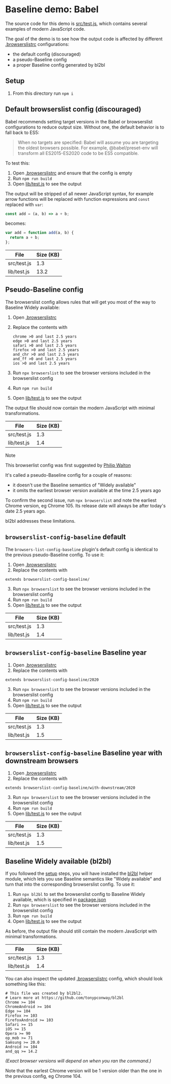 # Baseline demo: Babel

The source code for this demo is [src/test.js](src/test.js), which contains several examples of modern JavaScript code.

The goal of the demo is to see how the output code is affected by different [.browserslistrc](.browserslistrc) configurations:

- the default config (discouraged)
- a pseudo-Baseline config
- a proper Baseline config generated by bl2bl

## Setup

1. From this directory run `npm i`

## Default browserslist config (discouraged)

Babel recommends setting target versions in the Babel or browserslist configurations to reduce output size. Without one, the default behavior is to fall back to ES5:

> When no targets are specified: Babel will assume you are targeting the oldest browsers possible. For example, @babel/preset-env will transform all ES2015-ES2020 code to be ES5 compatible.

To test this:

1. Open [.browserslistrc](.browserslistrc) and ensure that the config is empty
2. Run `npm run build`
3. Open [lib/test.js](lib/test.js) to see the output

The output will be stripped of all newer JavaScript syntax, for example arrow functions will be replaced with function expressions and `const` replaced with `var`:

```js
const add = (a, b) => a + b;
```

becomes:

```js
var add = function add(a, b) {
  return a + b;
};
```

File | Size (KB)
-- | --
src/test.js | 1.3
lib/test.js | 13.2

## Pseudo-Baseline config

The browserslist config allows rules that will get you most of the way to Baseline Widely available:

1. Open [.browserslistrc](.browserslistrc)
2. Replace the contents with

    ```
    chrome >0 and last 2.5 years
    edge >0 and last 2.5 years
    safari >0 and last 2.5 years
    firefox >0 and last 2.5 years
    and_chr >0 and last 2.5 years
    and_ff >0 and last 2.5 years
    ios >0 and last 2.5 years
    ```
3. Run `npx browserslist` to see the browser versions included in the browserslist config
4. Run `npm run build`
5. Open [lib/test.js](lib/test.js) to see the output

The output file should now contain the modern JavaScript with minimal transformations.

File | Size (KB)
-- | --
src/test.js | 1.3
lib/test.js | 1.4

> [!NOTE]
> This browserlist config was first suggested by [Philip Walton](https://philipwalton.com/articles/the-state-of-es5-on-the-web/#recommendations)
>
> It's called a pseudo-Baseline config for a couple of reasons:
> - it doesn't use the Baseline semantics of "Widely available"
> - it omits the earliest browser version available at the time 2.5 years ago
>
> To confirm the second issue, run `npx browserslist` and note the earliest Chrome version, eg Chrome 105. Its release date will always be after today's date 2.5 years ago.
>
> bl2bl addresses these limitations.

## `browserslist-config-baseline` default

The `browsers-list-config-baseline` plugin's default config is identical to the previous pseudo-Baseline config. To use it:

1. Open [.browserslistrc](.browserslistrc)
2. Replace the contents with

  ```
  extends browserslist-config-baseline/
  ```
3. Run `npx browserslist` to see the browser versions included in the browserslist config
4. Run `npm run build`
5. Open [lib/test.js](lib/test.js) to see the output

File | Size (KB)
-- | --
src/test.js | 1.3
lib/test.js | 1.4

## `browserslist-config-baseline` Baseline year

1. Open [.browserslistrc](.browserslistrc)
2. Replace the contents with

  ```
  extends browserslist-config-baseline/2020
  ```
3. Run `npx browserslist` to see the browser versions included in the browserslist config
4. Run `npm run build`
5. Open [lib/test.js](lib/test.js) to see the output

File | Size (KB)
-- | --
src/test.js | 1.3
lib/test.js | 1.5

## `browserslist-config-baseline` Baseline year with downstream browsers

1. Open [.browserslistrc](.browserslistrc)
2. Replace the contents with

  ```
  extends browserslist-config-baseline/with-downstream/2020
  ```
3. Run `npx browserslist` to see the browser versions included in the browserslist config
4. Run `npm run build`
5. Open [lib/test.js](lib/test.js) to see the output

File | Size (KB)
-- | --
src/test.js | 1.3
lib/test.js | 1.5

## Baseline Widely available (bl2bl)

If you followed the [setup](#setup) steps, you will have installed the [bl2bl](https://github.com/web-platform-dx/bl2bl) helper module, which lets you use Baseline semantics like "Widely available" and turn that into the corresponding browserslist config. To use it:

1. Run `npx bl2bl` to set the browserslist config to Baseline Widely available, which is specified in [package.json](package.json)
2. Run `npx browserslist` to see the browser versions included in the browserslist config
3. Run `npm run build`
4. Open [lib/test.js](lib/test.js) to see the output

As before, the output file should still contain the modern JavaScript with minimal transformations.

File | Size (KB)
-- | --
src/test.js | 1.3
lib/test.js | 1.4

You can also inspect the updated [.browserslistrc](.browserslistrc) config, which should look something like this:

```
# This file was created by bl2bl2. 
# Learn more at https://github.com/tonypconway/bl2bl
Chrome >= 104
ChromeAndroid >= 104
Edge >= 104
Firefox >= 103
FirefoxAndroid >= 103
Safari >= 15
iOS >= 15
Opera >= 90
op_mob >= 71
Samsung >= 20.0
Android >= 104
and_qq >= 14.2
```

_(Exact browser versions will depend on when you ran the command.)_

Note that the earlest Chrome version will be 1 version older than the one in the previous config, eg Chrome 104.
